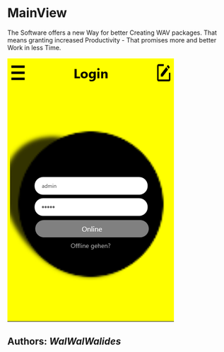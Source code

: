 # MainView
The Software offers a new Way for better Creating WAV packages. That means granting increased Productivity - That promises more and better Work in less Time.

![](Img/MainView.png)


**Authors:**  *WalWalWalides*
------





    



